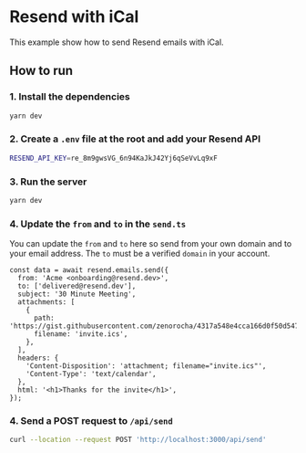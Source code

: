 # Resend with iCal

This example show how to send Resend emails with iCal.

## How to run

### 1. Install the dependencies

```bash
yarn dev
```

### 2. Create a `.env` file at the root and add your Resend API

```bash
RESEND_API_KEY=re_8m9gwsVG_6n94KaJkJ42Yj6qSeVvLq9xF
```

### 3. Run the server

```bash
yarn dev
```

### 4. Update the `from` and `to` in the `send.ts`

You can update the `from` and `to` here so send from your own domain and to your email address. The `to` must be a verified `domain` in your account.

```tsx
const data = await resend.emails.send({
  from: 'Acme <onboarding@resend.dev>',
  to: ['delivered@resend.dev'],
  subject: '30 Minute Meeting',
  attachments: [
    {
      path: 'https://gist.githubusercontent.com/zenorocha/4317a548e4cca166d0f50d54733f3f03/raw/37edb0735ab07e663b794d348dd99d7e6c9575be/invite.ics',
      filename: 'invite.ics',
    },
  ],
  headers: {
    'Content-Disposition': 'attachment; filename="invite.ics"',
    'Content-Type': 'text/calendar',
  },
  html: '<h1>Thanks for the invite</h1>',
});
```

### 4. Send a POST request to `/api/send`

```bash
curl --location --request POST 'http://localhost:3000/api/send'
```

